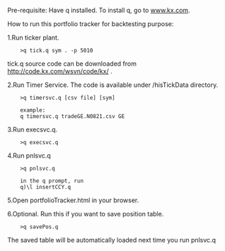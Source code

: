 Pre-requisite: Have q installed. To install q, go to www.kx.com.


How to run this portfolio tracker for backtesting purpose:

1.Run ticker plant.

        >q tick.q sym . -p 5010
        
tick.q source code can be downloaded from http://code.kx.com/wsvn/code/kx/ .

2.Run Timer Service. The code is available under /hisTickData directory. 

        >q timersvc.q [csv file] [sym] 
        
        example:
        q timersvc.q tradeGE.N0821.csv GE
 

3.Run execsvc.q.

        >q execsvc.q

4.Run pnlsvc.q

        >q pnlsvc.q
        
        in the q prompt, run
        q)\l insertCCY.q
        
5.Open portfolioTracker.html in your browser.

6.Optional. Run this if you want to save position table.

        >q savePos.q
        
  The saved table will be automatically loaded next time you run pnlsvc.q

